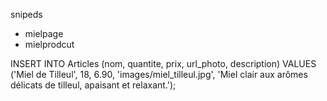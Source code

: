 
snipeds 
 - mielpage
 - mielprodcut



 INSERT INTO Articles (nom, quantite, prix, url_photo, description) VALUES
('Miel de Tilleul', 18, 6.90, 'images/miel_tilleul.jpg', 'Miel clair aux arômes délicats de tilleul, apaisant et relaxant.');


 